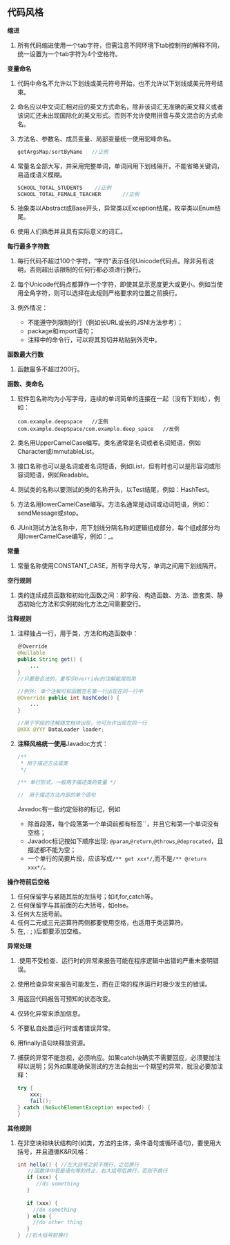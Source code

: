 ## **代码风格**

**缩进**

1. 所有代码缩进使用一个tab字符，但需注意不同环境下tab控制符的解释不同，统一设置为一个tab字符为4个空格符。

**变量命名**

1. 代码中命名不允许以下划线或美元符号开始，也不允许以下划线或美元符号结束。

2. 命名应以中文词汇相对应的英文方式命名，除非该词汇无准确的英文释义或者该词汇还未出现国际化的英文形式。否则不允许使用拼音与英文混合的方式命名。

3. 方法名、参数名、成员变量、局部变量统一使用驼峰命名。

   ```java
   getArgsMap/sortByName   //正例
   ```

4. 常量名全部大写，并采用完整单词，单词间用下划线隔开。不能省略关键词，易造成语义模糊。

   ```java
   SCHOOL_TOTAL_STUDENTS    //正例
   SCHOOL_TOTAL_FEMALE_TEACHER       //正例
   ```

5. 抽象类以Abstract或Base开头，异常类以Exception结尾，枚举类以Enum结尾。

6. 使用人们熟悉并且具有实际意义的词汇。

   

**每行最多字符数**

1. 每行代码不超过100个字符，“字符”表示任何Unicode代码点。除非另有说明，否则超出该限制的任何行都必须进行换行。

2. 每个Unicode代码点都算作一个字符，即使其显示宽度更大或更小。例如当使用全角字符，则可以选择在此规则严格要求的位置之前换行。

3. 例外情况：

   - 不能遵守列限制的行（例如长URL或长的JSNI方法参考）；
   - package和import语句；
   - 注释中的命令行，可以将其剪切并粘贴到外壳中。

**函数最大行数**

1. 函数最多不超过200行。

**函数、类命名**

1. 软件包名称均为小写字母，连续的单词简单的连接在一起（没有下划线），例如：

   ```
   com.example.deepspace   //正例
   com.example.deepSpace/com.example.deep_space   //反例
   ```

2. 类名用UpperCamelCase编写。类名通常是名词或者名词短语，例如Character或ImmutableList。

3. 接口名称也可以是名词或者名词短语，例如List，但有时也可以是形容词或形容词短语，例如Readable。

4. 测试类的名称以要测试的类的名称开头，以Test结尾，例如：HashTest。

5. 方法名用lowerCamelCase编写。方法名通常是动词或动词短语，例如：sendMessage或stop。

6. JUnit测试方法名称中，用下划线分隔名称的逻辑组成部分，每个组成部分均用lowerCamelCase编写，例如：<methodUnderTest>_<state>。

   

**常量**

1. 常量名称使用CONSTANT_CASE，所有字母大写，单词之间用下划线隔开。

**空行规则**

1. 类的连续成员函数和初始化函数之间：即字段、构造函数、方法、嵌套类、静态初始化方法和实例初始化方法之间需要空行。

**注释规则**

1. 注释独占一行，用于类，方法和构造函数中：

   ```java
   ＠Override
   @Nullable
   public String get() {
       ...
   }
   //只要是合法的，重写＠Override的注解能用则用
   
   //例外: 单个注解可和函数签名第一行出现在同一行中
   @Override public int hashCode() {
       ...
   }
   
   //用于字段的注解随文档块出现，也可允许出现在同一行
   @XXX @YYY DataLoader loader;
   ```

2. **注释风格统一使用**Javadoc方式：

   ```java
   /**
    * 用于描述方法或类
    */
    
   /** 单行形式，一般用于描述类的变量 */
   
   //　用于描述方法内部的单个语句
   ```

   Javadoc有一些约定俗称的标记，例如

   - 除首段落，每个段落第一个单词前都有标签``，并且它和第一个单词没有空格；
   - Javadoc标记按如下顺序出现: `@param`,`@return`,`@throws`,`@deprecated`，且描述都不能为空；
   - 一个单行的简要片段，应该写成`/** get xxx*/`,而不是`/** @return xxx*/`。

**操作符前后空格**

1. 任何保留字与紧随其后的左括号；如if,for,catch等。
2. 任何保留字与其前面的右大括号，如else。
3. 任何大左括号前。
4. 任何二元或三元运算符两侧都要使用空格，也适用于类运算符。
5. 在, : ; )后都要添加空格。

**异常处理**

1. .使用不受检查、运行时的异常来报告可能在程序逻辑中出错的严重未查明错误。

2. 使用检查异常来报告可能发生，而在正常的程序运行时极少发生的错误。

3. 用返回代码报告可预知的状态改变。

4. 仅转化异常来添加信息。

5. 不要私自处置运行时或者错误异常。

6. 用finally语句块释放资源。

7. 捕获的异常不能忽视，必须响应。如果catch块确实不需要回应，必须要加注释以说明；另外如果能确保测试的方法会抛出一个期望的异常，就没必要加注释：

   ```java
   try {
       xxx;
       fail();
   } catch (NoSuchElementException expected) {
   }
   ```

**其他规则**

1. 在非空块和块状结构时(如类，方法的主体，条件语句或循环语句)，要使用大括号，并且遵循K&R风格：

   ```java
   int hello() { //左大括号之前不换行，之后换行
   　　//函数体中若是语句等的终止，右大括号后换行，否则不换行
      if (xxx) {
         //do something
      }
      
      if (xxx) {
        //do something
      } else {
        //do other thing
      }
   }　//右大括号前换行
   ```

